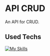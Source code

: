 # API CRUD
An API for CRUD.

## Used Techs
[![My Skills](https://skillicons.dev/icons?i=js,nodejs,express,mongodb,vscode,github,git,postman)](https://skillicons.dev)
 
